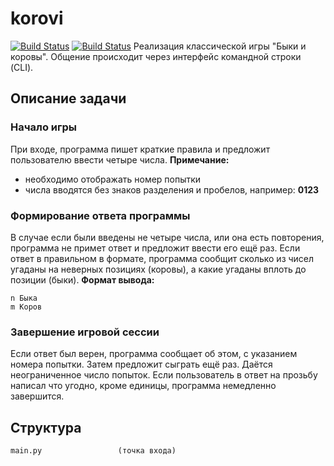 
# korovi
 [![Build Status](https://travis-ci.com/GlidingRaven/korovi.svg?branch=master)](https://travis-ci.com/GlidingRaven/korovi)
 [![Build Status](https://travis-ci.com/GlidingRaven/korovi.svg?branch=travis-version)](https://travis-ci.com/GlidingRaven/korovi)
Реализация классической игры "Быки и коровы".
Общение происходит через интерфейс командной строки (CLI).

## Описание задачи
### Начало игры
При входе, программа пишет краткие правила и предложит пользователю ввести четыре числа.
**Примечание:** 

 - необходимо отображать номер попытки
 - числа вводятся без знаков разделения и пробелов, например: **0123**

### Формирование ответа программы
В случае если были введены не четыре числа, или она есть повторения, программа не примет ответ и предложит ввести его ещё раз.
Если ответ в правильном в формате, программа сообщит сколько из чисел угаданы на неверных позициях (коровы), а какие угаданы вплоть до позиции (быки).
**Формат вывода:**

    n Быка
    m Коров

### Завершение игровой сессии
Если ответ был верен, программа сообщает об этом, с указанием номера попытки. Затем предложит сыграть ещё раз. Даётся неограниченное число попыток. Если пользователь в ответ на прозьбу написал что угодно, кроме единицы, программа немедленно завершится.


## Структура


	main.py 				(точка входа)
